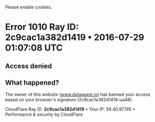 Please enable cookies.

#  Error 1010 Ray ID: 2c9cac1a382d1419 • 2016-07-29 01:07:08 UTC

## Access denied

## What happened?

The owner of this website (www.dataquest.io) has banned your access based on
your browser's signature (2c9cac1a382d1419-ua48).

CloudFlare Ray ID: **2c9cac1a382d1419** • Your IP: 59.40.97.195 • Performance
&amp; security by CloudFlare

